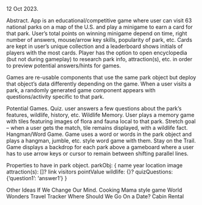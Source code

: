 12 Oct 2023.

Abstract.
App is an educational/competitive game where user can visit 63 national parks on a map of the U.S. and play a minigame to earn a card for that park. User’s total points on winning minigame depend on time, right number of answers, mouse/arrow key skills, popularity of park, etc. Cards are kept in user’s unique collection and a leaderboard shows initials of players with the most cards. Player has the option to open encyclopedia (but not during gameplay) to research park info, attraction(s), etc. in order to preview potential answers/hints for games.

Games are re-usable components that use the same park object but deploy that object’s data differently depending on the game. When a user visits a park, a randomly generated game component appears with questions/activity specific to that park.

Potential Games.
Quiz. user answers a few questions about the park’s features, wildlife, history, etc.
Wildlife Memory. User plays a memory game with tiles featuring images of flora and fauna local to that park.
	Stretch goal – when a user gets the match, tile remains displayed, with a wildlife fact.
Hangman/Word Game. Game uses a word or words in the park object and plays a hangman, jumble, etc. style word game with them.
Stay on the Trail. Game displays a backdrop for each park above a gameboard where a user has to use arrow keys or cursor to remain between shifting parallel lines.

Properties to have in park object.
parkObj: {
	name
	year
	location
	image
	attraction(s): []?
	link
	visitors
	pointValue
	wildlife: {}?
	quizQuestions: {‘question1’: ‘answer1’}
}

Other Ideas If We Change Our Mind.
Cooking Mama style game
World Wonders Travel Tracker
Where Should We Go On a Date?
Cabin Rental

	
